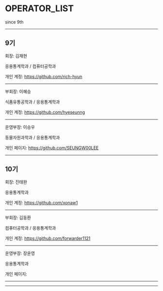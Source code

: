 # OPERATOR_LIST
since 9th

---

## 9기

회장: 김재현

응용통계학과 / 컴퓨터공학과

개인 계정: https://github.com/rich-hyun
***
부회장: 이혜승

식품유통공학과 / 응용통계학과

개인 계정: https://github.com/hyeseunng
***
운영부장: 이승우

동물자원과학과 / 응용통계학과

개인 페이지: https://github.com/SEUNGW00LEE




---

## 10기

회장: 진태완

응용통계학과 

개인 계정: https://github.com/xonaw1
***
부회장: 김동환

컴퓨터공학과 / 응용통계학과

개인 계정: https://github.com/forwarder1121
***
운영부장: 장윤영

응용통계학과

개인 페이지: 
***

---

